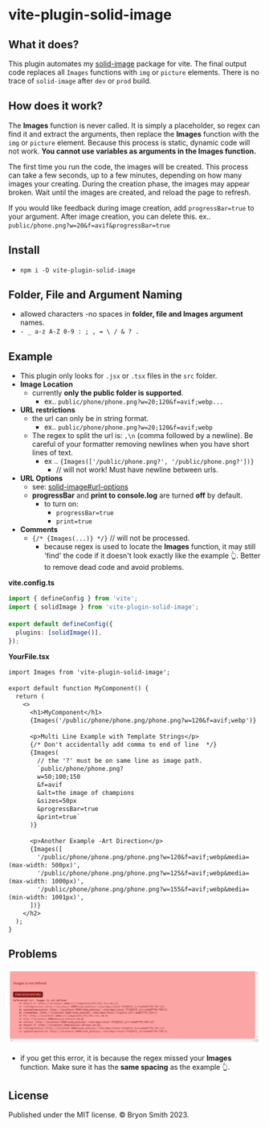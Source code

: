 # vite-plugin-solid-image

## What it does?

This plugin automates my [solid-image](https://www.npmjs.com/package/solid-image) package for vite.
The final output code replaces all `Images` functions with `img` or `picture` elements. There is no trace of `solid-image` after `dev` or `prod` build.

## How does it work?

The **Images** function is never called. It is simply a placeholder, so regex can find it and extract the arguments, then replace the **Images** function with the `img` or `picture` element. Because this process is static, dynamic code will not work. **You cannot use variables as arguments in the Images function.**

The first time you run the code, the images will be created. This process can take a few seconds, up to a few minutes, depending on how many images your creating. During the creation phase, the images may appear broken. Wait until the images are created, and reload the page to refresh.

If you would like feedback during image creation, add `progressBar=true` to your argument. After image creation, you can delete this.
ex.. `public/phone.png?w=20&f=avif&progressBar=true`

## Install

- `npm i -D vite-plugin-solid-image`

## Folder, File and Argument Naming

- allowed characters -no spaces in **folder, file and Images argument** names.
- `- _ a-z A-Z 0-9 : ; , = \ / & ? .`

## Example

- This plugin only looks for `.jsx` or `.tsx` files in the `src` folder.
- **Image Location**
  - currently **only the public folder is supported**.
    - ex.. `public/phone/phone.png?w=20;120&f=avif;webp...`
- **URL restrictions**
  - the url can only be in string format.
    - ex.. `public/phone/phone.png?w=20;120&f=avif;webp`
  - The regex to split the url is: `,\n` (comma followed by a newline). Be careful of your formatter removing newlines when you have short lines of text.
    - ex .. `{Images(['/public/phone.png?', '/public/phone.png?'])}`
      - // will not work! Must have newline between urls.
- **URL Options**
  - see: [solid-image#url-options](https://github.com/webmastersmith/solid-image#url-options)
  - **progressBar** and **print to console.log** are turned **off** by default.
    - to turn on:
      - `progressBar=true`
      - `print=true`
- **Comments**
  - `{/* {Images(...)} */}` // will not be processed.
    - because regex is used to locate the **Images** function, it may still 'find' the code if it doesn't look exactly like the example 👆. Better to remove dead code and avoid problems.

**vite.config.ts**

```ts
import { defineConfig } from 'vite';
import { solidImage } from 'vite-plugin-solid-image';

export default defineConfig({
  plugins: [solidImage()],
});
```

**YourFile.tsx**

```tsx
import Images from 'vite-plugin-solid-image';

export default function MyComponent() {
  return (
    <>
      <h1>MyComponent</h1>
      {Images('/public/phone/phone.png/phone.png?w=120&f=avif;webp')}

      <p>Multi Line Example with Template Strings</p>
      {/* Don't accidentally add comma to end of line  */}
      {Images(
        // the '?' must be on same line as image path.
        `public/phone/phone.png?
        w=50;100;150
        &f=avif
        &alt=the image of champions
        &sizes=50px
        &progressBar=true
        &print=true`
      )}

      <p>Another Example -Art Direction</p>
      {Images([
        '/public/phone/phone.png/phone.png?w=120&f=avif;webp&media=(max-width: 500px)',
        '/public/phone/phone.png/phone.png?w=125&f=avif;webp&media=(max-width: 1000px)',
        '/public/phone/phone.png/phone.png?w=155&f=avif;webp&media=(min-width: 1001px)',
      ])}
    </h2>
  );
}
```

## Problems

![images not defined](https://github.com/webmastersmith/vite-plugin-solid-image/blob/main/images/images-not-defined.png)

- if you get this error, it is because the regex missed your **Images** function. Make sure it has the **same spacing** as the example 👆.

## License

Published under the MIT license. © Bryon Smith 2023.

